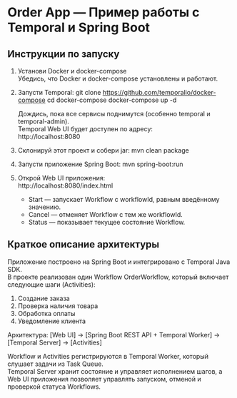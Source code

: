 # Order App — Пример работы с Temporal и Spring Boot

## Инструкции по запуску

1. Установи Docker и docker-compose  
   Убедись, что Docker и docker-compose установлены и работают.

2. Запусти Temporal:
   git clone https://github.com/temporalio/docker-compose
   cd docker-compose
   docker-compose up -d

   Дождись, пока все сервисы поднимутся (особенно temporal и temporal-admin).  
   Temporal Web UI будет доступен по адресу:  
   http://localhost:8080

3. Склонируй этот проект и собери jar:
   mvn clean package

4. Запусти приложение Spring Boot:
   mvn spring-boot:run

5. Открой Web UI приложения:  
   http://localhost:8080/index.html

   - Start — запускает Workflow с workflowId, равным введённому значению.
   - Cancel — отменяет Workflow с тем же workflowId.
   - Status — показывает текущее состояние Workflow.

## Краткое описание архитектуры

Приложение построено на Spring Boot и интегрировано с Temporal Java SDK.  
В проекте реализован один Workflow OrderWorkflow, который включает следующие шаги (Activities):
1. Создание заказа
2. Проверка наличия товара
3. Обработка оплаты
4. Уведомление клиента

Архитектура:
[Web UI] → [Spring Boot REST API + Temporal Worker] → [Temporal Server] → [Activities]

Workflow и Activities регистрируются в Temporal Worker, который слушает задачи из Task Queue.  
Temporal Server хранит состояние и управляет исполнением шагов, а Web UI приложения позволяет управлять запуском, отменой и проверкой статуса Workflows.
